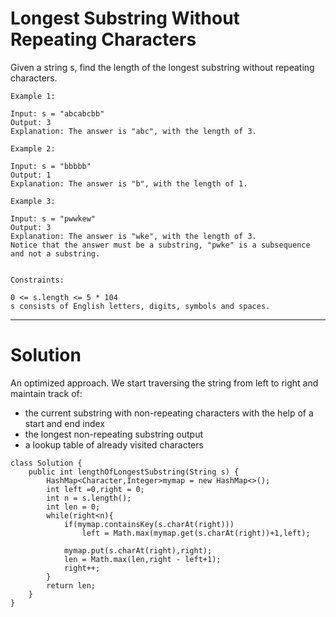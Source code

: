  # Longest Substring Without Repeating Characters

Given a string s, find the length of the longest substring without repeating characters.

 
```
Example 1:

Input: s = "abcabcbb"
Output: 3
Explanation: The answer is "abc", with the length of 3.

```
```
Example 2:

Input: s = "bbbbb"
Output: 1
Explanation: The answer is "b", with the length of 1.
```
```
Example 3:

Input: s = "pwwkew"
Output: 3
Explanation: The answer is "wke", with the length of 3.
Notice that the answer must be a substring, "pwke" is a subsequence and not a substring.
```

```

Constraints:

0 <= s.length <= 5 * 104
s consists of English letters, digits, symbols and spaces.
```

---
 
# Solution
An optimized approach. We start traversing the string from left to right and maintain track of:

- the current substring with non-repeating characters with the help of a start and end index
- the longest non-repeating substring output
- a lookup table of already visited characters
```
class Solution {
    public int lengthOfLongestSubstring(String s) {
        HashMap<Character,Integer>mymap = new HashMap<>();
        int left =0,right = 0;
        int n = s.length();
        int len = 0;
        while(right<n){
            if(mymap.containsKey(s.charAt(right)))
                left = Math.max(mymap.get(s.charAt(right))+1,left);
                
            mymap.put(s.charAt(right),right);
            len = Math.max(len,right - left+1);
            right++;
        }
        return len;
    }
}
```